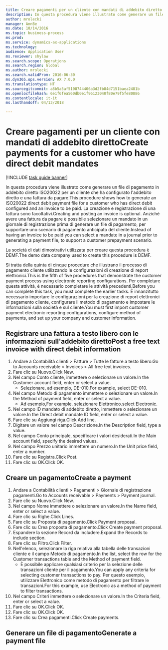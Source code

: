 ```yaml
--- 
title: Creare pagamenti per un cliente con mandati di addebito diretto
description: In questa procedura viene illustrato come generare un file di pagamento in addebito diretto ISO20022 per un cliente che ha configurato l'addebito diretto e una fattura da pagare.
author: mrolecki
manager: AnnBe
ms.date: 10/14/2016
ms.topic: business-process
ms.prod: 
ms.service: dynamics-ax-applications
ms.technology: 
audience: Application User
ms.reviewer: shylaw
ms.search.scope: Operations
ms.search.region: Global
ms.author: mrolecki
ms.search.validFrom: 2016-06-30
ms.dyn365.ops.version: AX 7.0.0
ms.translationtype: HT
ms.sourcegitcommit: a8b5a5af5108744406a3d2fb84d7151baea2481b
ms.openlocfilehash: 6e1f6fea560db0e1f96123040f80e79f5fe80886
ms.contentlocale: it-it
ms.lasthandoff: 04/13/2018

---
```

# <a name="create-payments-for-a-customer-who-have-direct-debit-mandates"></a><span data-ttu-id="3e539-103">Creare pagamenti per un cliente con mandati di addebito diretto</span><span class="sxs-lookup"><span data-stu-id="3e539-103">Create payments for a customer who have direct debit mandates</span></span>

[!INCLUDE [task guide banner](../../includes/task-guide-banner.md)]

<span data-ttu-id="3e539-104">In questa procedura viene illustrato come generare un file di pagamento in addebito diretto ISO20022 per un cliente che ha configurato l'addebito diretto e una fattura da pagare.</span><span class="sxs-lookup"><span data-stu-id="3e539-104">This procedure shows how to generate an ISO20022 direct debit payment file for a customer who has direct debit configured and an invoice to be paid.</span></span> <span data-ttu-id="3e539-105">La creazione e registrazione di una fattura sono facoltativi.</span><span class="sxs-lookup"><span data-stu-id="3e539-105">Creating and posting an invoice is optional.</span></span> <span data-ttu-id="3e539-106">Anziché avere una fattura da pagare è possibile selezionare un mandato in un giornale di registrazione prima di generare un file di pagamento, per supportare uno scenario di pagamento anticipato del cliente.</span><span class="sxs-lookup"><span data-stu-id="3e539-106">Instead of having an invoice to be paid you can select a mandate in a journal prior to generating a payment file, to support a customer prepayment scenario.</span></span>



<span data-ttu-id="3e539-107">La società di dati dimostrativi utilizzata per creare questa procedura è DEMF.</span><span class="sxs-lookup"><span data-stu-id="3e539-107">The demo data company used to create this procedure is DEMF.</span></span>



<span data-ttu-id="3e539-108">Si tratta della quinta di cinque procedure che illustrano il processo di pagamento cliente utilizzando le configurazioni di creazione di report elettronici.</span><span class="sxs-lookup"><span data-stu-id="3e539-108">This is the fifth of five procedures that demonstrate the customer payment process using electronic reporting configurations.</span></span> <span data-ttu-id="3e539-109">Per completare questa attività, è necessario completare le attività precedenti.</span><span class="sxs-lookup"><span data-stu-id="3e539-109">Before you can complete this task, you must complete the earlier tasks.</span></span> <span data-ttu-id="3e539-110">È innanzitutto necessario importare le configurazioni per la creazione di report elettronici di pagamento cliente, configurare il metodo di pagamento e impostare le informazioni sulla società e sul cliente.</span><span class="sxs-lookup"><span data-stu-id="3e539-110">You must first import customer payment electronic reporting configurations, configure method of payments, and set up your company and customer information.</span></span> 


## <a name="post-a-free-text-invoice-with-direct-debit-information"></a><span data-ttu-id="3e539-111">Registrare una fattura a testo libero con le informazioni sull'addebito diretto</span><span class="sxs-lookup"><span data-stu-id="3e539-111">Post a free text invoice with direct debit information</span></span>
1. <span data-ttu-id="3e539-112">Andare a Contabilità clienti > Fatture > Tutte le fatture a testo libero.</span><span class="sxs-lookup"><span data-stu-id="3e539-112">Go to Accounts receivable > Invoices > All free text invoices.</span></span>
2. <span data-ttu-id="3e539-113">Fare clic su Nuovo.</span><span class="sxs-lookup"><span data-stu-id="3e539-113">Click New.</span></span>
3. <span data-ttu-id="3e539-114">Nel campo Conto cliente, immettere o selezionare un valore.</span><span class="sxs-lookup"><span data-stu-id="3e539-114">In the Customer account field, enter or select a value.</span></span>
    * <span data-ttu-id="3e539-115">Selezionare, ad esempio, DE-010.</span><span class="sxs-lookup"><span data-stu-id="3e539-115">For example, select DE-010.</span></span>  
4. <span data-ttu-id="3e539-116">Nel campo Metodo di pagamento immettere o selezionare un valore.</span><span class="sxs-lookup"><span data-stu-id="3e539-116">In the Method of payment field, enter or select a value.</span></span>
    * <span data-ttu-id="3e539-117">Ad esempio,</span><span class="sxs-lookup"><span data-stu-id="3e539-117">For example.</span></span> <span data-ttu-id="3e539-118">selezionare Elettronico.</span><span class="sxs-lookup"><span data-stu-id="3e539-118">select Electronic.</span></span>  
5. <span data-ttu-id="3e539-119">Nel campo ID mandato di addebito diretto, immettere o selezionare un valore.</span><span class="sxs-lookup"><span data-stu-id="3e539-119">In the Direct debit mandate ID field, enter or select a value.</span></span>
6. <span data-ttu-id="3e539-120">Fare clic su Aggiungi riga.</span><span class="sxs-lookup"><span data-stu-id="3e539-120">Click Add line.</span></span>
7. <span data-ttu-id="3e539-121">Digitare un valore nel campo Descrizione.</span><span class="sxs-lookup"><span data-stu-id="3e539-121">In the Description field, type a value.</span></span>
8. <span data-ttu-id="3e539-122">Nel campo Conto principale, specificare i valori desiderati.</span><span class="sxs-lookup"><span data-stu-id="3e539-122">In the Main account field, specify the desired values.</span></span>
9. <span data-ttu-id="3e539-123">Nel campo Prezzo unitario immettere un numero.</span><span class="sxs-lookup"><span data-stu-id="3e539-123">In the Unit price field, enter a number.</span></span>
10. <span data-ttu-id="3e539-124">Fare clic su Registra.</span><span class="sxs-lookup"><span data-stu-id="3e539-124">Click Post.</span></span>
11. <span data-ttu-id="3e539-125">Fare clic su OK.</span><span class="sxs-lookup"><span data-stu-id="3e539-125">Click OK.</span></span>

## <a name="create-a-payment"></a><span data-ttu-id="3e539-126">Creare un pagamento</span><span class="sxs-lookup"><span data-stu-id="3e539-126">Create a payment</span></span>
1. <span data-ttu-id="3e539-127">Andare a Contabilità clienti > Pagamenti > Giornale di registrazione pagamenti.</span><span class="sxs-lookup"><span data-stu-id="3e539-127">Go to Accounts receivable > Payments > Payment journal.</span></span>
2. <span data-ttu-id="3e539-128">Fare clic su Nuovo.</span><span class="sxs-lookup"><span data-stu-id="3e539-128">Click New.</span></span>
3. <span data-ttu-id="3e539-129">Nel campo Nome immettere o selezionare un valore.</span><span class="sxs-lookup"><span data-stu-id="3e539-129">In the Name field, enter or select a value.</span></span>
4. <span data-ttu-id="3e539-130">Fare clic su Righe.</span><span class="sxs-lookup"><span data-stu-id="3e539-130">Click Lines.</span></span>
5. <span data-ttu-id="3e539-131">Fare clic su Proposta di pagamento.</span><span class="sxs-lookup"><span data-stu-id="3e539-131">Click Payment proposal.</span></span>
6. <span data-ttu-id="3e539-132">Fare clic su Crea proposta di pagamento.</span><span class="sxs-lookup"><span data-stu-id="3e539-132">Click Create payment proposal.</span></span>
7. <span data-ttu-id="3e539-133">Espandere la sezione Record da includere.</span><span class="sxs-lookup"><span data-stu-id="3e539-133">Expand the Records to include section.</span></span>
8. <span data-ttu-id="3e539-134">Fare clic su Filtro.</span><span class="sxs-lookup"><span data-stu-id="3e539-134">Click Filter.</span></span>
9. <span data-ttu-id="3e539-135">Nell'elenco, selezionare la riga relativa alla tabella delle transazioni cliente e il campo Metodo di pagamento.</span><span class="sxs-lookup"><span data-stu-id="3e539-135">In the list, select the row for the Customer transactions table and the Method of payment field.</span></span>
    * <span data-ttu-id="3e539-136">È possibile applicare qualsiasi criterio per la selezione delle transazioni cliente per il pagamento.</span><span class="sxs-lookup"><span data-stu-id="3e539-136">You can apply any criteria for selecting customer transactions to pay.</span></span> <span data-ttu-id="3e539-137">Per questo esempio, utilizzare Elettronico come metodo di pagamento per filtrare le transazioni.</span><span class="sxs-lookup"><span data-stu-id="3e539-137">For this example, use Electronic as a method of payment to filter transactions.</span></span>  
10. <span data-ttu-id="3e539-138">Nel campo Criteri immettere o selezionare un valore.</span><span class="sxs-lookup"><span data-stu-id="3e539-138">In the Criteria field, enter or select a value.</span></span>
11. <span data-ttu-id="3e539-139">Fare clic su OK.</span><span class="sxs-lookup"><span data-stu-id="3e539-139">Click OK.</span></span>
12. <span data-ttu-id="3e539-140">Fare clic su OK.</span><span class="sxs-lookup"><span data-stu-id="3e539-140">Click OK.</span></span>
13. <span data-ttu-id="3e539-141">Fare clic su Crea pagamenti.</span><span class="sxs-lookup"><span data-stu-id="3e539-141">Click Create payments.</span></span>

## <a name="generate-a-payment-file"></a><span data-ttu-id="3e539-142">Generare un file di pagamento</span><span class="sxs-lookup"><span data-stu-id="3e539-142">Generate a payment file</span></span>


